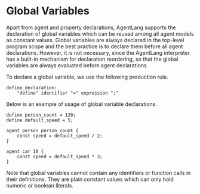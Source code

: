# Global Variables
Apart from agent and property declarations, AgentLang supports the declaration of global variables which can be reused among all agent models as constant values. Global variables are always declared in the top-level program scope and the best practice is to declare them before all agent declarations. However, it is not necessary, since the AgentLang interpreter has a built-in mechanism for declaration reordering, so that the global variables are always evaluated before agent declarations.

To declare a global variable, we use the following production rule.

```
define_declaration:
    "define" identifier "=" expression ";"
```

Below is an example of usage of global variable declarations.

```
define person_count = 120;
define default_speed = 5;

agent person person_count {
    const speed = default_speed / 2;
}

agent car 10 {
    const speed = default_speed * 3;
}
```

Note that global variables cannot contain any identifiers or function calls in their definitions. They are plain constant values which can only hold numeric or boolean literals.